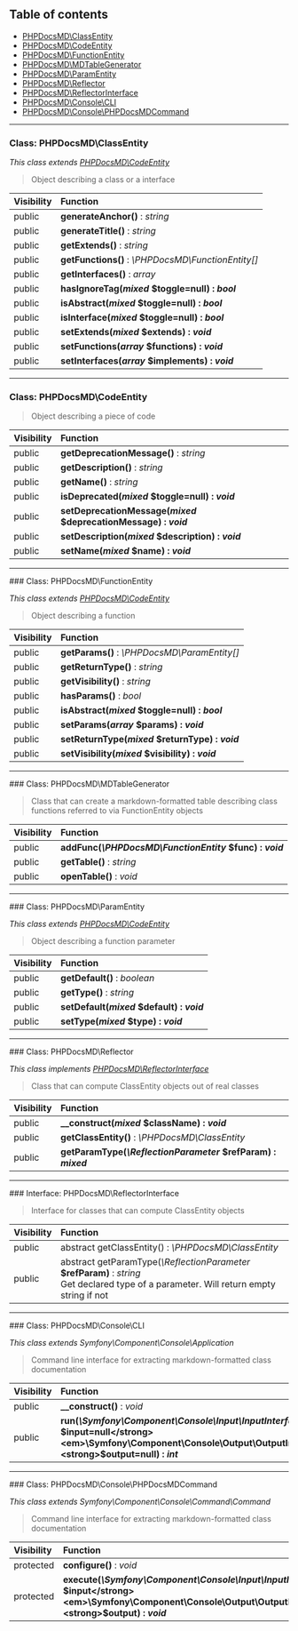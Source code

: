 ## Table of contents

- [PHPDocsMD\ClassEntity](#class-phpdocsmdclassentity)
- [PHPDocsMD\CodeEntity](#class-phpdocsmdcodeentity)
- [PHPDocsMD\FunctionEntity](#class-phpdocsmdfunctionentity)
- [PHPDocsMD\MDTableGenerator](#class-phpdocsmdmdtablegenerator)
- [PHPDocsMD\ParamEntity](#class-phpdocsmdparamentity)
- [PHPDocsMD\Reflector](#class-phpdocsmdreflector)
- [PHPDocsMD\ReflectorInterface](#interface-phpdocsmdreflectorinterface)
- [PHPDocsMD\Console\CLI](#class-phpdocsmdconsolecli)
- [PHPDocsMD\Console\PHPDocsMDCommand](#class-phpdocsmdconsolephpdocsmdcommand)

<hr /> 

### Class: PHPDocsMD\ClassEntity

*This class extends [PHPDocsMD\CodeEntity](#class-phpdocsmdcodeentity)*

> Object describing a class or a interface

| Visibility | Function |
|:-----------|:---------|
| public | <strong>generateAnchor()</strong> : <em>string</em> |
| public | <strong>generateTitle()</strong> : <em>string</em> |
| public | <strong>getExtends()</strong> : <em>string</em> |
| public | <strong>getFunctions()</strong> : <em>\PHPDocsMD\FunctionEntity[]</em> |
| public | <strong>getInterfaces()</strong> : <em>array</em> |
| public | <strong>hasIgnoreTag(<em>mixed</em> <strong>$toggle=null)</strong> : <em>bool</em> |
| public | <strong>isAbstract(<em>mixed</em> <strong>$toggle=null)</strong> : <em>bool</em> |
| public | <strong>isInterface(<em>mixed</em> <strong>$toggle=null)</strong> : <em>bool</em> |
| public | <strong>setExtends(<em>mixed</em> <strong>$extends)</strong> : <em>void</em> |
| public | <strong>setFunctions(<em>array</em> <strong>$functions)</strong> : <em>void</em> |
| public | <strong>setInterfaces(<em>array</em> <strong>$implements)</strong> : <em>void</em> |

<hr /> 

### Class: PHPDocsMD\CodeEntity

> Object describing a piece of code

| Visibility | Function |
|:-----------|:---------|
| public | <strong>getDeprecationMessage()</strong> : <em>string</em> |
| public | <strong>getDescription()</strong> : <em>string</em> |
| public | <strong>getName()</strong> : <em>string</em> |
| public | <strong>isDeprecated(<em>mixed</em> <strong>$toggle=null)</strong> : <em>void|bool</em> |
| public | <strong>setDeprecationMessage(<em>mixed</em> <strong>$deprecationMessage)</strong> : <em>void</em> |
| public | <strong>setDescription(<em>mixed</em> <strong>$description)</strong> : <em>void</em> |
| public | <strong>setName(<em>mixed</em> <strong>$name)</strong> : <em>void</em> |

<hr /> 
### Class: PHPDocsMD\FunctionEntity

*This class extends [PHPDocsMD\CodeEntity](#class-phpdocsmdcodeentity)*

> Object describing a function

| Visibility | Function |
|:-----------|:---------|
| public | <strong>getParams()</strong> : <em>\PHPDocsMD\ParamEntity[]</em> |
| public | <strong>getReturnType()</strong> : <em>string</em> |
| public | <strong>getVisibility()</strong> : <em>string</em> |
| public | <strong>hasParams()</strong> : <em>bool</em> |
| public | <strong>isAbstract(<em>mixed</em> <strong>$toggle=null)</strong> : <em>bool</em> |
| public | <strong>setParams(<em>array</em> <strong>$params)</strong> : <em>void</em> |
| public | <strong>setReturnType(<em>mixed</em> <strong>$returnType)</strong> : <em>void</em> |
| public | <strong>setVisibility(<em>mixed</em> <strong>$visibility)</strong> : <em>void</em> |

<hr /> 
### Class: PHPDocsMD\MDTableGenerator

> Class that can create a markdown-formatted table describing class functions referred to via FunctionEntity objects

| Visibility | Function |
|:-----------|:---------|
| public | <strong>addFunc(<em>\PHPDocsMD\FunctionEntity</em> <strong>$func)</strong> : <em>void</em> |
| public | <strong>getTable()</strong> : <em>string</em> |
| public | <strong>openTable()</strong> : <em>void</em> |

<hr /> 
### Class: PHPDocsMD\ParamEntity

*This class extends [PHPDocsMD\CodeEntity](#class-phpdocsmdcodeentity)*

> Object describing a function parameter

| Visibility | Function |
|:-----------|:---------|
| public | <strong>getDefault()</strong> : <em>boolean</em> |
| public | <strong>getType()</strong> : <em>string</em> |
| public | <strong>setDefault(<em>mixed</em> <strong>$default)</strong> : <em>void</em> |
| public | <strong>setType(<em>mixed</em> <strong>$type)</strong> : <em>void</em> |

<hr /> 
### Class: PHPDocsMD\Reflector

*This class implements [PHPDocsMD\ReflectorInterface](#interface-phpdocsmdreflectorinterface)*

> Class that can compute ClassEntity objects out of real classes

| Visibility | Function |
|:-----------|:---------|
| public | <strong>__construct(<em>mixed</em> <strong>$className)</strong> : <em>void</em> |
| public | <strong>getClassEntity()</strong> : <em>\PHPDocsMD\ClassEntity</em> |
| public | <strong>getParamType(<em>\ReflectionParameter</em> <strong>$refParam)</strong> : <em>mixed</em> |

<hr /> 
### Interface: PHPDocsMD\ReflectorInterface

> Interface for classes that can compute ClassEntity objects

| Visibility | Function |
|:-----------|:---------|
| public | abstract getClassEntity()</strong> : <em>\PHPDocsMD\ClassEntity</em> |
| public | abstract getParamType(<em>\ReflectionParameter</em> <strong>$refParam)</strong> : <em>string</em><br />Get declared type of a parameter. Will return empty string if not |

<hr /> 
### Class: PHPDocsMD\Console\CLI

*This class extends Symfony\Component\Console\Application*

> Command line interface for extracting markdown-formatted class documentation

| Visibility | Function |
|:-----------|:---------|
| public | <strong>__construct()</strong> : <em>void</em> |
| public | <strong>run(<em>\Symfony\Component\Console\Input\InputInterface</em> <strong>$input=null</strong><em>\Symfony\Component\Console\Output\OutputInterface</em> <strong>$output=null)</strong> : <em>int</em> |

<hr /> 
### Class: PHPDocsMD\Console\PHPDocsMDCommand

*This class extends Symfony\Component\Console\Command\Command*

> Command line interface for extracting markdown-formatted class documentation

| Visibility | Function |
|:-----------|:---------|
| protected | <strong>configure()</strong> : <em>void</em> |
| protected | <strong>execute(<em>\Symfony\Component\Console\Input\InputInterface</em> <strong>$input</strong><em>\Symfony\Component\Console\Output\OutputInterface</em> <strong>$output)</strong> : <em>void</em> |

